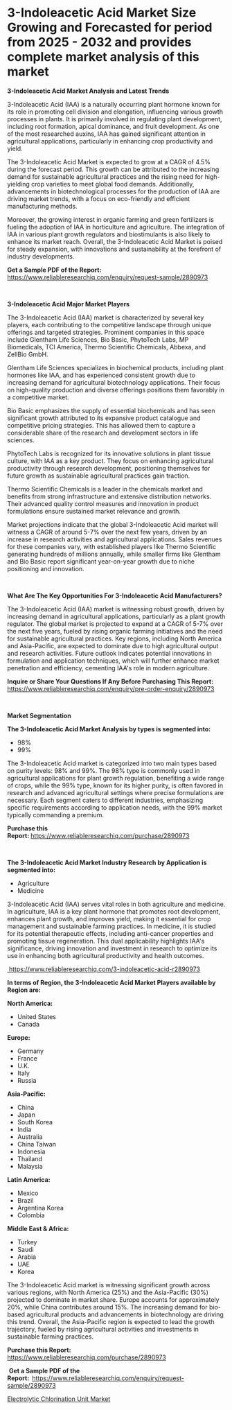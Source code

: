 <p><h1>3-Indoleacetic Acid Market Size Growing and Forecasted for period from 2025 - 2032 and provides complete market analysis of this market</h1></p><p><strong>3-Indoleacetic Acid Market Analysis and Latest Trends</strong></p>
<p><p>3-Indoleacetic Acid (IAA) is a naturally occurring plant hormone known for its role in promoting cell division and elongation, influencing various growth processes in plants. It is primarily involved in regulating plant development, including root formation, apical dominance, and fruit development. As one of the most researched auxins, IAA has gained significant attention in agricultural applications, particularly in enhancing crop productivity and yield.</p><p>The 3-Indoleacetic Acid Market is expected to grow at a CAGR of 4.5% during the forecast period. This growth can be attributed to the increasing demand for sustainable agricultural practices and the rising need for high-yielding crop varieties to meet global food demands. Additionally, advancements in biotechnological processes for the production of IAA are driving market trends, with a focus on eco-friendly and efficient manufacturing methods.</p><p>Moreover, the growing interest in organic farming and green fertilizers is fueling the adoption of IAA in horticulture and agriculture. The integration of IAA in various plant growth regulators and biostimulants is also likely to enhance its market reach. Overall, the 3-Indoleacetic Acid Market is poised for steady expansion, with innovations and sustainability at the forefront of industry developments.</p></p>
<p><strong>Get a Sample PDF of the Report:&nbsp;</strong> <a href="https://www.reliableresearchiq.com/enquiry/request-sample/2890973?utm_campaign=2593&utm_medium=2&utm_source=Github&utm_content=ia&utm_term=14032025&utm_id=3-indoleacetic-acid">https://www.reliableresearchiq.com/enquiry/request-sample/2890973</a></p>
<p>&nbsp;</p>
<p><strong>3-Indoleacetic Acid Major Market Players</strong></p>
<p><p>The 3-Indoleacetic Acid (IAA) market is characterized by several key players, each contributing to the competitive landscape through unique offerings and targeted strategies. Prominent companies in this space include Glentham Life Sciences, Bio Basic, PhytoTech Labs, MP Biomedicals, TCI America, Thermo Scientific Chemicals, Abbexa, and ZellBio GmbH.</p><p>Glentham Life Sciences specializes in biochemical products, including plant hormones like IAA, and has experienced consistent growth due to increasing demand for agricultural biotechnology applications. Their focus on high-quality production and diverse offerings positions them favorably in a competitive market.</p><p>Bio Basic emphasizes the supply of essential biochemicals and has seen significant growth attributed to its expansive product catalogue and competitive pricing strategies. This has allowed them to capture a considerable share of the research and development sectors in life sciences.</p><p>PhytoTech Labs is recognized for its innovative solutions in plant tissue culture, with IAA as a key product. They focus on enhancing agricultural productivity through research development, positioning themselves for future growth as sustainable agricultural practices gain traction.</p><p>Thermo Scientific Chemicals is a leader in the chemicals market and benefits from strong infrastructure and extensive distribution networks. Their advanced quality control measures and innovation in product formulations ensure sustained market relevance and growth.</p><p>Market projections indicate that the global 3-Indoleacetic Acid market will witness a CAGR of around 5-7% over the next few years, driven by an increase in research activities and agricultural applications. Sales revenues for these companies vary, with established players like Thermo Scientific generating hundreds of millions annually, while smaller firms like Glentham and Bio Basic report significant year-on-year growth due to niche positioning and innovation.</p></p>
<p>&nbsp;</p>
<p><strong>What Are The Key Opportunities For 3-Indoleacetic Acid Manufacturers?</strong></p>
<p><p>The 3-Indoleacetic Acid (IAA) market is witnessing robust growth, driven by increasing demand in agricultural applications, particularly as a plant growth regulator. The global market is projected to expand at a CAGR of 5-7% over the next five years, fueled by rising organic farming initiatives and the need for sustainable agricultural practices. Key regions, including North America and Asia-Pacific, are expected to dominate due to high agricultural output and research activities. Future outlook indicates potential innovations in formulation and application techniques, which will further enhance market penetration and efficiency, cementing IAA's role in modern agriculture.</p></p>
<p><strong>Inquire or Share Your Questions If Any Before Purchasing This Report:</strong> <a href="https://www.reliableresearchiq.com/enquiry/pre-order-enquiry/2890973?utm_campaign=2593&utm_medium=2&utm_source=Github&utm_content=ia&utm_term=14032025&utm_id=3-indoleacetic-acid">https://www.reliableresearchiq.com/enquiry/pre-order-enquiry/2890973</a></p>
<p>&nbsp;</p>
<p><strong>Market Segmentation</strong></p>
<p><strong>The 3-Indoleacetic Acid Market Analysis by types is segmented into:</strong></p>
<p><ul><li>98%</li><li>99%</li></ul></p>
<p><p>The 3-Indoleacetic Acid market is categorized into two main types based on purity levels: 98% and 99%. The 98% type is commonly used in agricultural applications for plant growth regulation, benefiting a wide range of crops, while the 99% type, known for its higher purity, is often favored in research and advanced agricultural settings where precise formulations are necessary. Each segment caters to different industries, emphasizing specific requirements according to application needs, with the 99% market typically commanding a premium.</p></p>
<p><strong>Purchase this Report:&nbsp;</strong><a href="https://www.reliableresearchiq.com/purchase/2890973?utm_campaign=2593&utm_medium=2&utm_source=Github&utm_content=ia&utm_term=14032025&utm_id=3-indoleacetic-acid">https://www.reliableresearchiq.com/purchase/2890973</a></p>
<p>&nbsp;</p>
<p><strong>The 3-Indoleacetic Acid Market Industry Research by Application is segmented into:</strong></p>
<p><ul><li>Agriculture</li><li>Medicine</li></ul></p>
<p><p>3-Indoleacetic Acid (IAA) serves vital roles in both agriculture and medicine. In agriculture, IAA is a key plant hormone that promotes root development, enhances plant growth, and improves yield, making it essential for crop management and sustainable farming practices. In medicine, it is studied for its potential therapeutic effects, including anti-cancer properties and promoting tissue regeneration. This dual applicability highlights IAA's significance, driving innovation and investment in research to optimize its use in enhancing both agricultural productivity and health outcomes.</p></p>
<p><a href="https://www.reliableresearchiq.com/3-indoleacetic-acid-r2890973?utm_campaign=2593&utm_medium=2&utm_source=Github&utm_content=ia&utm_term=14032025&utm_id=3-indoleacetic-acid">&nbsp;https://www.reliableresearchiq.com/3-indoleacetic-acid-r2890973</a></p>
<p><strong>In terms of Region, the 3-Indoleacetic Acid Market Players available by Region are:</strong></p>
<p>
    <p> <strong> North America: </strong>
        <ul>
            <li>United States</li>
            <li>Canada</li>
        </ul>
        </p> 
    <p> <strong> Europe: </strong>
        <ul>
            <li>Germany</li>
            <li>France</li>
            <li>U.K.</li>
            <li>Italy</li>
            <li>Russia</li>
        </ul>
        </p> 
    <p> <strong> Asia-Pacific: </strong>
        <ul>
            <li>China</li>
            <li>Japan</li>
            <li>South Korea</li>
            <li>India</li>
            <li>Australia</li>
            <li>China Taiwan</li>
            <li>Indonesia</li>
            <li>Thailand</li>
            <li>Malaysia</li>
        </ul>
        </p> 
    <p> <strong> Latin America: </strong>
        <ul>
            <li>Mexico</li>
            <li>Brazil</li>
            <li>Argentina Korea</li>
            <li>Colombia</li>
        </ul>
        </p> 
    <p> <strong> Middle East & Africa: </strong>
        <ul>
            <li>Turkey</li>
            <li>Saudi</li>
            <li>Arabia</li>
            <li>UAE</li>
            <li>Korea</li>
        </ul>
    </p>
    </p>
<p><p>The 3-Indoleacetic Acid market is witnessing significant growth across various regions, with North America (25%) and the Asia-Pacific (30%) projected to dominate in market share. Europe accounts for approximately 20%, while China contributes around 15%. The increasing demand for bio-based agricultural products and advancements in biotechnology are driving this trend. Overall, the Asia-Pacific region is expected to lead the growth trajectory, fueled by rising agricultural activities and investments in sustainable farming practices.</p></p>
<p><strong>Purchase this Report: </strong><a href="https://www.reliableresearchiq.com/purchase/2890973?utm_campaign=2593&utm_medium=2&utm_source=Github&utm_content=ia&utm_term=14032025&utm_id=3-indoleacetic-acid">https://www.reliableresearchiq.com/purchase/2890973</a></p>
<p>&nbsp;<strong>Get a Sample PDF of the Report:&nbsp;&nbsp;</strong><a href="https://www.reliableresearchiq.com/enquiry/request-sample/2890973?utm_campaign=2593&utm_medium=2&utm_source=Github&utm_content=ia&utm_term=14032025&utm_id=3-indoleacetic-acid">https://www.reliableresearchiq.com/enquiry/request-sample/2890973</a></p>
<p><strong></strong></p>
<p><p><a href="https://github.com/nacarnzina/Market-Research-Report-List-1/blob/main/electrolytic-chlorination-unit-market.md?utm_campaign=2593&utm_medium=2&utm_source=Github&utm_content=ia&utm_term=14032025&utm_id=3-indoleacetic-acid">Electrolytic Chlorination Unit Market</a></p></p>